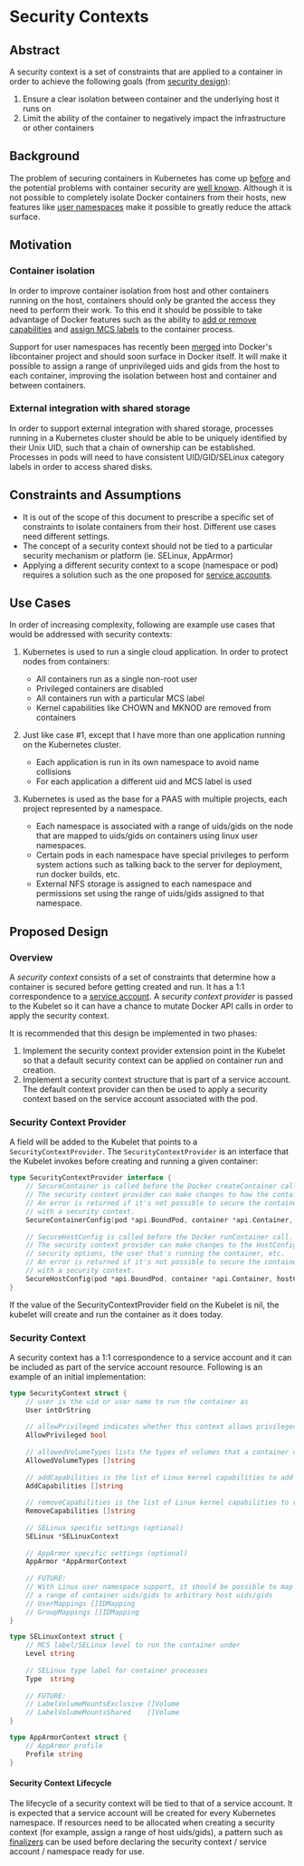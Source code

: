 # Security Contexts
## Abstract
A security context is a set of constraints that are applied to a container in order to achieve the following goals (from [security design](security.md)):

1.  Ensure a clear isolation between container and the underlying host it runs on
2.  Limit the ability of the container to negatively impact the infrastructure or other containers

## Background

The problem of securing containers in Kubernetes has come up [before](https://github.com/GoogleCloudPlatform/kubernetes/issues/398) and the potential problems with container security are [well known](http://opensource.com/business/14/7/docker-security-selinux). Although it is not possible to completely isolate Docker containers from their hosts, new features like [user namespaces](https://github.com/docker/libcontainer/pull/304) make it possible to greatly reduce the attack surface.

## Motivation

### Container isolation

In order to improve container isolation from host and other containers running on the host, containers should only be 
granted the access they need to perform their work. To this end it should be possible to take advantage of Docker 
features such as the ability to [add or remove capabilities](https://docs.docker.com/reference/run/#runtime-privilege-linux-capabilities-and-lxc-configuration) and [assign MCS labels](https://docs.docker.com/reference/run/#security-configuration) 
to the container process.

Support for user namespaces has recently been [merged](https://github.com/docker/libcontainer/pull/304) into Docker's libcontainer project and should soon surface in Docker itself. It will make it possible to assign a range of unprivileged uids and gids from the host to each container, improving the isolation between host and container and between containers.

### External integration with shared storage
In order to support external integration with shared storage, processes running in a Kubernetes cluster 
should be able to be uniquely identified by their Unix UID, such that a chain of  ownership can be established. 
Processes in pods will need to have consistent UID/GID/SELinux category labels in order to access shared disks.

## Constraints and Assumptions
* It is out of the scope of this document to prescribe a specific set 
  of constraints to isolate containers from their host. Different use cases need different
  settings.
* The concept of a security context should not be tied to a particular security mechanism or platform 
  (ie. SELinux, AppArmor)
* Applying a different security context to a scope (namespace or pod) requires a solution such as the one proposed for
  [service accounts](https://github.com/GoogleCloudPlatform/kubernetes/pull/2297).

## Use Cases

In order of increasing complexity, following are example use cases that would 
be addressed with security contexts:

1.  Kubernetes is used to run a single cloud application. In order to protect
    nodes from containers:
    * All containers run as a single non-root user
    * Privileged containers are disabled
    * All containers run with a particular MCS label 
    * Kernel capabilities like CHOWN and MKNOD are removed from containers
    
2.  Just like case #1, except that I have more than one application running on
    the Kubernetes cluster.
    * Each application is run in its own namespace to avoid name collisions
    * For each application a different uid and MCS label is used
    
3.  Kubernetes is used as the base for a PAAS with 
    multiple projects, each project represented by a namespace. 
    * Each namespace is associated with a range of uids/gids on the node that
      are mapped to uids/gids on containers using linux user namespaces. 
    * Certain pods in each namespace have special privileges to perform system
      actions such as talking back to the server for deployment, run docker
      builds, etc.
    * External NFS storage is assigned to each namespace and permissions set
      using the range of uids/gids assigned to that namespace. 

## Proposed Design

### Overview
A *security context* consists of a set of constraints that determine how a container
is secured before getting created and run. It has a 1:1 correspondence to a
[service account](https://github.com/GoogleCloudPlatform/kubernetes/pull/2297). A *security context provider* is passed to the Kubelet so it can have a chance
to mutate Docker API calls in order to apply the security context.

It is recommended that this design be implemented in two phases:

1.  Implement the security context provider extension point in the Kubelet 
    so that a default security context can be applied on container run and creation.
2.  Implement a security context structure that is part of a service account. The
    default context provider can then be used to apply a security context based
    on the service account associated with the pod.
    
### Security Context Provider

A field will be added to the Kubelet that points to a `SecurityContextProvider`. The `SecurityContextProvider` is an interface that the Kubelet invokes before creating and running a given container:

```go
type SecurityContextProvider interface {
    // SecureContainer is called before the Docker createContainer call.
    // The security context provider can make changes to how the container is created
    // An error is returned if it's not possible to secure the container as requested 
    // with a security context. 
	SecureContainerConfig(pod *api.BoundPod, container *api.Container, config *docker.Config) error
	
	// SecureHostConfig is called before the Docker runContainer call.
	// The security context provider can make changes to the HostConfig, affecting
	// security options, the user that's running the container, etc.
	// An error is returned if it's not possible to secure the container as requested 
    // with a security context. 
	SecureHostConfig(pod *api.BoundPod, container *api.Container, hostConfig *docker.HostConfig)
}
```
If the value of the SecurityContextProvider field on the Kubelet is nil, the kubelet will create and run the container as it does today.   

### Security Context

A security context has a 1:1 correspondence to a service account and it can be included as
part of the service account resource. Following is an example of an initial implementation:

```go
type SecurityContext struct {
    // user is the uid or user name to run the container as
	User intOrString
	
	// allowPrivileged indicates whether this context allows privileged mode containers
	AllowPrivileged bool
	
	// allowedVolumeTypes lists the types of volumes that a container can bind
	AllowedVolumeTypes []string
	
	// addCapabilities is the list of Linux kernel capabilities to add
	AddCapabilities []string
	
	// removeCapabilities is the list of Linux kernel capabilities to remove
	RemoveCapabilities []string
	
	// SELinux specific settings (optional)
	SELinux *SELinuxContext
	
	// AppArmor specific settings (optional)
	AppArmor *AppArmorContext
	
	// FUTURE:
	// With Linux user namespace support, it should be possible to map
	// a range of container uids/gids to arbitrary host uids/gids
	// UserMappings []IDMapping
	// GroupMappings []IDMapping
}

type SELinuxContext struct {
    // MCS label/SELinux level to run the container under
    Level string
    
    // SELinux type label for container processes
    Type  string    
    
    // FUTURE:
    // LabelVolumeMountsExclusive []Volume
    // LabelVolumeMountsShared    []Volume
}

type AppArmorContext struct {
	// AppArmor profile
	Profile string
}
```

#### Security Context Lifecycle
 
The lifecycle of a security context will be tied to that of a service account. It is expected that a service account will be created for every Kubernetes namespace. If resources need to be allocated when creating a security context (for example, assign a range of host uids/gids), a pattern such as [finalizers](https://github.com/GoogleCloudPlatform/kubernetes/issues/3585) can be used before declaring the security context / service account / namespace ready for use.

